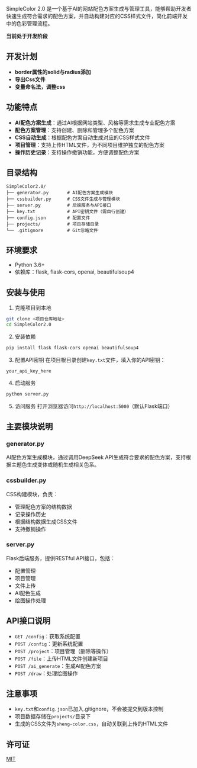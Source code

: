 

SimpleColor 2.0 是一个基于AI的网站配色方案生成与管理工具，能够帮助开发者快速生成符合需求的配色方案，并自动构建对应的CSS样式文件，简化前端开发中的色彩管理流程。

**当前处于开发阶段**
## 开发计划
- **border属性的solid与radius添加**
- **导出Css文件**
- **变量命名法，调整css**



## 功能特点

- **AI配色方案生成**：通过AI根据网站类型、风格等需求生成专业配色方案
- **配色方案管理**：支持创建、删除和管理多个配色方案
- **CSS自动生成**：根据配色方案自动生成对应的CSS样式文件
- **项目管理**：支持上传HTML文件，为不同项目维护独立的配色方案
- **操作历史记录**：支持操作撤销功能，方便调整配色方案

## 目录结构

```
SimpleColor2.0/
├── generator.py       # AI配色方案生成模块
├── cssbuilder.py      # CSS文件生成与管理模块
├── server.py          # 后端服务与API接口
├── key.txt            # API密钥文件（需自行创建）
├── config.json        # 配置文件
├── projects/          # 项目存储目录
└── .gitignore         # Git忽略文件
```

## 环境要求

- Python 3.6+
- 依赖库：flask, flask-cors, openai, beautifulsoup4

## 安装与使用

1. 克隆项目到本地
```bash
git clone <项目仓库地址>
cd SimpleColor2.0
```

2. 安装依赖
```bash
pip install flask flask-cors openai beautifulsoup4
```

3. 配置API密钥
在项目根目录创建`key.txt`文件，填入你的API密钥：
```
your_api_key_here
```

4. 启动服务
```bash
python server.py
```

5. 访问服务
打开浏览器访问`http://localhost:5000`（默认Flask端口）

## 主要模块说明

### generator.py
AI配色方案生成模块，通过调用DeepSeek API生成符合要求的配色方案，支持根据主题色生成变体或随机生成相关色系。

### cssbuilder.py
CSS构建模块，负责：
- 管理配色方案的结构数据
- 记录操作历史
- 根据结构数据生成CSS文件
- 支持撤销操作

### server.py
Flask后端服务，提供RESTful API接口，包括：
- 配置管理
- 项目管理
- 文件上传
- AI配色生成
- 绘图操作处理

## API接口说明

- `GET /config`：获取系统配置
- `POST /config`：更新系统配置
- `POST /project`：项目管理（删除等操作）
- `POST /file`：上传HTML文件创建新项目
- `POST /ai_generate`：生成AI配色方案
- `POST /draw`：处理绘图操作

## 注意事项

- `key.txt`和`config.json`已加入.gitignore，不会被提交到版本控制
- 项目数据存储在`projects/`目录下
- 生成的CSS文件为`sheng-color.css`，自动关联到上传的HTML文件

## 许可证

[MIT](LICENSE)
